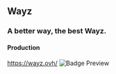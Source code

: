 ## Wayz
### A better way, the best Wayz.

#### Production

https://wayz.ovh/
<img data-v-8abb0824="" alt="Badge Preview" src="https://uptime-kuma.edj-labs.com/api/badge/53/uptime">
